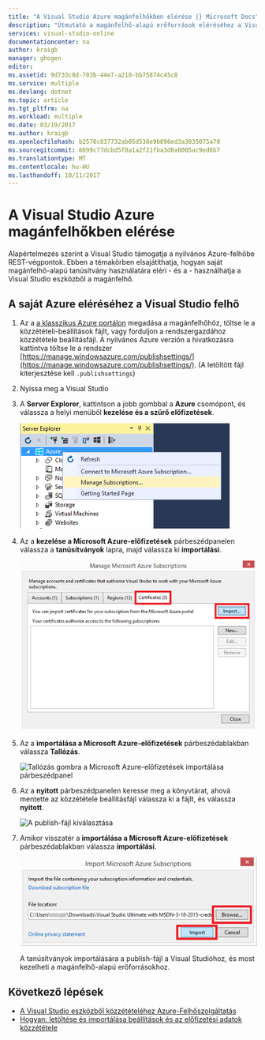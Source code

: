 ```yaml
---
title: "A Visual Studio Azure magánfelhőkben elérése |} Microsoft Docs"
description: "Útmutató a magánfelhő-alapú erőforrások eléréséhez a Visual Studio használatával."
services: visual-studio-online
documentationcenter: na
author: kraigb
manager: ghogen
editor: 
ms.assetid: 9d733c8d-703b-44e7-a210-bb75874c45c8
ms.service: multiple
ms.devlang: dotnet
ms.topic: article
ms.tgt_pltfrm: na
ms.workload: multiple
ms.date: 03/19/2017
ms.author: kraigb
ms.openlocfilehash: b2578c837732ab05d538e9b896ed3a3035075a70
ms.sourcegitcommit: 6699c77dcbd5f8a1a2f21fba3d0a0005ac9ed6b7
ms.translationtype: MT
ms.contentlocale: hu-HU
ms.lasthandoff: 10/11/2017
---
```

# <a name="accessing-private-azure-clouds-with-visual-studio"></a>A Visual Studio Azure magánfelhőkben elérése
Alapértelmezés szerint a Visual Studio támogatja a nyilvános Azure-felhőbe REST-végpontok. Ebben a témakörben elsajátíthatja, hogyan saját magánfelhő-alapú tanúsítvány használatára eléri - és a - használhatja a Visual Studio eszközből a magánfelhő.

## <a name="to-access-a-private-azure-cloud-in-visual-studio"></a>A saját Azure eléréséhez a Visual Studio felhő
1. Az a [a klasszikus Azure portálon](http://go.microsoft.com/fwlink/?LinkID=213885) megadása a magánfelhőhöz, töltse le a közzétételi-beállítások fájlt, vagy forduljon a rendszergazdához közzététele beállításfájl. A nyilvános Azure verzión a hivatkozásra kattintva töltse le a rendszer [https://manage.windowsazure.com/publishsettings/](https://manage.windowsazure.com/publishsettings/). (A letöltött fájl kiterjesztése kell `.publishsettings`)

1. Nyissa meg a Visual Studio

1. A **Server Explorer**, kattintson a jobb gombbal a **Azure** csomópont, és válassza a helyi menüből **kezelése és a szűrő előfizetések**.
   
    ![Előfizetések parancs kezelése](./media/vs-azure-tools-access-private-azure-clouds-with-visual-studio/IC790778.png)

1. Az a **kezelése a Microsoft Azure-előfizetések** párbeszédpanelen válassza a **tanúsítványok** lapra, majd válassza ki **importálási**.
   
    ![Az Azure tanúsítványok importálása](./media/vs-azure-tools-access-private-azure-clouds-with-visual-studio/IC790779.png)

1. Az a **importálása a Microsoft Azure-előfizetések** párbeszédablakban válassza **Tallózás**.

    ![Tallózás gombra a Microsoft Azure-előfizetések importálása párbeszédpanel](./media/vs-azure-tools-access-private-azure-clouds-with-visual-studio/browse-button.png)

1. Az a **nyitott** párbeszédpanelen keresse meg a könyvtárat, ahová mentette az közzététele beállításfájl válassza ki a fájlt, és válassza **nyitott**.

    ![A publish-fájl kiválasztása](./media/vs-azure-tools-access-private-azure-clouds-with-visual-studio/select-publish-settings-file.png)

1. Amikor visszatér a **importálása a Microsoft Azure-előfizetések** párbeszédablakban válassza **importálási**.

    ![Közzététele beállításfájl importálása](./media/vs-azure-tools-access-private-azure-clouds-with-visual-studio/IC790780.png)

    A tanúsítványok importálására a publish-fájl a Visual Studióhoz, és most kezelheti a magánfelhő-alapú erőforrásokhoz.
   
## <a name="next-steps"></a>Következő lépések
- [A Visual Studio eszközből közzétételéhez Azure-Felhőszolgáltatás](https://msdn.microsoft.com/library/azure/ee460772.aspx)
- [Hogyan: letöltése és importálása beállítások és az előfizetési adatok közzététele](https://msdn.microsoft.com/library/dn385850\(v=nav.70\).aspx)
